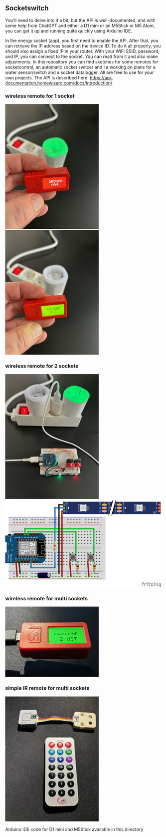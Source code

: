 <H2>Socketswitch</H2>

You'll need to delve into it a bit, but the API is well-documented, and with some help from ChatGPT and either a D1 mini or an M5Stick or M5 Atom, you can get it up and running quite quickly using Arduino IDE.

In the energy socket (app), you first need to enable the API. After that, you can retrieve the IP address based on the device ID. To do it all properly, you should also assign a fixed IP in your router. With your WiFi SSID, password, and IP, you can connect to the socket. You can read from it and also make adjustments. In this repository you can find sketches for some remotes for socketcontrol, an automatic socket switcer and I a working on plans for a water sensor/switch and a socket datalogger. All are free to use for your own projects. The API is described here: https://api-documentation.homewizard.com/docs/introduction/

<H3>wireless remote for 1 socket</H3> 

<img src="https://github.com/gtmans/homewizard/blob/main/socketswitch/api-switch-single-small.png" width="300" />
<img src="https://github.com/gtmans/homewizard/blob/main/socketswitch/api-switch-single2-small.png" width="300" />

<H3>wireless remote for 2 sockets</H3> 

<img src="https://github.com/gtmans/homewizard/blob/main/socketswitch/api-switch-dual-small.png" width="300" />
<img src="https://github.com/gtmans/homewizard/blob/main/socketswitch/api-switch-dual_breakboard.png" width="500" />

<H3>wireless remote for multi sockets</H3> 

<img src="https://github.com/gtmans/homewizard/blob/main/socketswitch/M5Stick-ApiSwitchMulti.png" width="300" />

<H3>simple IR remote for multi sockets</H3> 

<img src="https://github.com/gtmans/homewizard/blob/main/socketswitch/M5-ATOM-IR-remote.jpg" width="300" />

Arduino IDE code for D1 mini and M5Stick available in this directory

